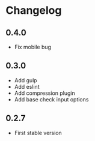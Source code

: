 # Changelog

## 0.4.0

- Fix mobile bug


## 0.3.0

- Add gulp
- Add eslint
- Add compression plugin
- Add base check input options


## 0.2.7

- First stable version 

